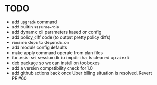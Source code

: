 # TODO

* add `upgrade` command
* add builtin assume-role
* add dynamic cli parameters based on config
* add policy_diff code (to output pretty policy diffs)
* rename deps to depends_on
* add module config defaults
* make apply command operate from plan files
* for tests: set session dir to tmpdir that is cleaned up at exit
* deb package so we can install on toolboxes
* add a version compatibility check for 1.0
* add github actions back once Uber billing situation is resolved. Revert PR #60
